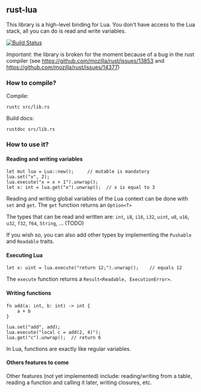 ## rust-lua

This library is a high-level binding for Lua. You don't have access to the Lua stack, all you can do is read and write variables.

[![Build Status](https://travis-ci.org/Tomaka17/rust-lua.svg?branch=master)](https://travis-ci.org/Tomaka17/rust-lua)

*Important*: the library is broken for the moment because of a bug in the rust compiler (see https://github.com/mozilla/rust/issues/13853 and https://github.com/mozilla/rust/issues/14377)

### How to compile?

Compile:

    rustc src/lib.rs

Build docs:
    
    rustdoc src/lib.rs

### How to use it?

#### Reading and writing variables

    let mut lua = Lua::new();     // mutable is mandatory
    lua.set("x", 2);
    lua.execute("x = x + 1").unwrap();
    let x: int = lua.get("x").unwrap();  // x is equal to 3

Reading and writing global variables of the Lua context can be done with `set` and `get`.
The `get` function returns an `Option<T>` 

The types that can be read and written are: `int`, `i8`, `i16`, `i32`, `uint`, `u8`, `u16`, `u32`, `f32`, `f64`, `String`, ... (TODO)

If you wish so, you can also add other types by implementing the `Pushable` and `Readable` traits.

#### Executing Lua

    let x: uint = lua.execute("return 12;").unwrap();    // equals 12

The `execute` function returns a `Result<Readable, ExecutionError>`.

#### Writing functions

    fn add(a: int, b: int) -> int {
        a + b
    }
    
    lua.set("add", add);
    lua.execute("local c = add(2, 4)");
    lua.get("c").unwrap();  // return 6
    
In Lua, functions are exactly like regular variables.

#### Others features to come

Other features (not yet implemented) include: reading/writing from a table, reading a function and calling it later, writing closures, etc.
